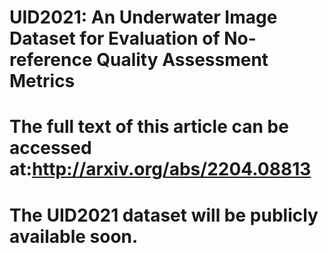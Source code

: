 # UID2021: An Underwater Image Dataset for Evaluation of No-reference Quality Assessment Metrics
# The full text of this article can be accessed at:http://arxiv.org/abs/2204.08813
# The UID2021 dataset will be publicly available soon.
